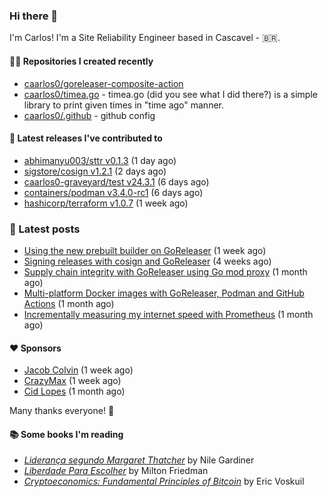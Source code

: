 ### Hi there 👋

I'm Carlos! I'm a Site Reliability Engineer based in Cascavel - 🇧🇷.

#### 👨‍💻 Repositories I created recently
- [caarlos0/goreleaser-composite-action](https://github.com/caarlos0/goreleaser-composite-action)
- [caarlos0/timea.go](https://github.com/caarlos0/timea.go) - timea.go (did you see what I did there?) is a simple library to print given times in &#34;time ago&#34; manner.
- [caarlos0/.github](https://github.com/caarlos0/.github) - github config

#### 🚀 Latest releases I've contributed to


- [abhimanyu003/sttr v0.1.3](https://github.com/abhimanyu003/sttr/releases/tag/v0.1.3) (1 day ago)
- [sigstore/cosign v1.2.1](https://github.com/sigstore/cosign/releases/tag/v1.2.1) (2 days ago)
- [caarlos0-graveyard/test v24.3.1](https://github.com/caarlos0-graveyard/test/releases/tag/v24.3.1) (6 days ago)
- [containers/podman v3.4.0-rc1](https://github.com/containers/podman/releases/tag/v3.4.0-rc1) (6 days ago)
- [hashicorp/terraform v1.0.7](https://github.com/hashicorp/terraform/releases/tag/v1.0.7) (1 week ago)

### 📄 Latest posts
- [Using the new prebuilt builder on GoReleaser](https://carlosbecker.com/posts/goreleaser-prebuilt/) (1 week ago)
- [Signing releases with cosign and GoReleaser](https://carlosbecker.com/posts/goreleaser-cosign/) (4 weeks ago)
- [Supply chain integrity with GoReleaser using Go mod proxy](https://carlosbecker.com/posts/supply-chain-goreleaser-go-mod-proxy/) (1 month ago)
- [Multi-platform Docker images with GoReleaser, Podman and GitHub Actions](https://carlosbecker.com/posts/goreleaser-actions-podman/) (1 month ago)
- [Incrementally measuring my internet speed with Prometheus](https://carlosbecker.com/posts/speedtest-prometheus/) (1 month ago)

#### ❤️ Sponsors
- [Jacob Colvin](https://github.com/MacroPower) (1 week ago)
- [CrazyMax](https://github.com/crazy-max) (1 week ago)
- [Cid Lopes](https://github.com/supercid) (1 month ago)

Many thanks everyone! 🙏

#### 📚 Some books I'm reading
- _[Liderança segundo Margaret Thatcher](https://www.goodreads.com/book/show/58997000-lideran-a-segundo-margaret-thatcher)_ by Nile Gardiner
- _[Liberdade Para Escolher](https://www.goodreads.com/book/show/17238591-liberdade-para-escolher)_ by Milton Friedman
- _[Cryptoeconomics: Fundamental Principles of Bitcoin](https://www.goodreads.com/book/show/56919322-cryptoeconomics)_ by Eric Voskuil
